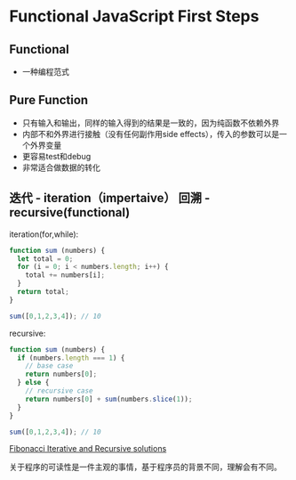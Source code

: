 # Functional JavaScript First Steps

## Functional 
- 一种编程范式

## Pure Function
- 只有输入和输出，同样的输入得到的结果是一致的，因为纯函数不依赖外界
- 内部不和外界进行接触（没有任何副作用side effects），传入的参数可以是一个外界变量
- 更容易test和debug
- 非常适合做数据的转化

## 迭代 - iteration（impertaive） 回溯 - recursive(functional)
iteration(for,while):
```jsx
function sum (numbers) {
  let total = 0;
  for (i = 0; i < numbers.length; i++) {
    total += numbers[i];
  }
  return total;
}

sum([0,1,2,3,4]); // 10
```

recursive:
```jsx
function sum (numbers) {
  if (numbers.length === 1) {
    // base case
    return numbers[0];
  } else {
    // recursive case
    return numbers[0] + sum(numbers.slice(1));
  }
}

sum([0,1,2,3,4]); // 10
```

[Fibonacci Iterative and Recursive solutions](https://medium.com/quick-code/fibonacci-sequence-javascript-interview-question-iterative-and-recursive-solutions-6a0346d24053)

关于程序的可读性是一件主观的事情，基于程序员的背景不同，理解会有不同。
